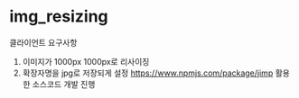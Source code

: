 # img_resizing
클라이언트 요구사항 
1. 이미지가 1000px 1000px로 리사이징
2. 확장자명을 jpg로 저장되게 설정
   https://www.npmjs.com/package/jimp 활용한 소스코드 개발 진행
   
   

